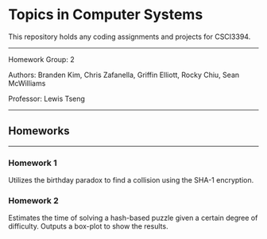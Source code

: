 # Topics in Computer Systems 

This repository holds any coding assignments and projects for CSCI3394.

---

Homework Group: 2

Authors: Branden Kim, Chris Zafanella, Griffin Elliott, Rocky Chiu, Sean McWilliams

Professor: Lewis Tseng

---

## Homeworks

---

### Homework 1

Utilizes the birthday paradox to find a collision using the SHA-1 encryption.


### Homework 2

Estimates the time of solving a hash-based puzzle given a certain degree of difficulty. Outputs a box-plot to show the results.

